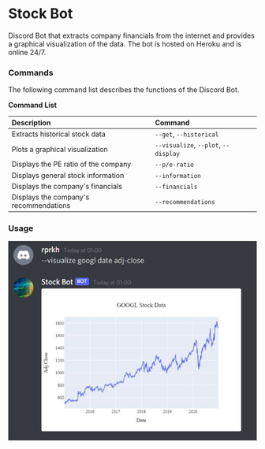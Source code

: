 # Stock Bot

Discord Bot that extracts company financials from the internet and provides a graphical visualization of the data. The bot is hosted on Heroku and is online 24/7.

### Commands

The following command list describes the functions of the Discord Bot.

**Command List**

| Description                             | Command                                                   |
| :-------------------------------------- | :-------------------------------------------------------- |
| Extracts historical stock data          | `--get`, `--historical`                                   |
| Plots a graphical visualization         | `--visualize`, `--plot`, `--display`                      |
| Displays the PE ratio of the company    | `--p/e-ratio`                                             |
| Displays general stock information      | `--information`                                           |
| Displays the company's financials       | `--financials`                                            |
| Displays the company's recommendations  | `--recommendations`                                       |

### Usage

![Nav Bar](https://github.com/rprkh/Stock-Bot/blob/main/images/i2.PNG)
